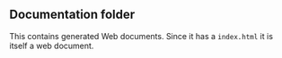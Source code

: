 ## Documentation folder

This contains generated Web documents. Since it has a `index.html` it is itself a web document. 